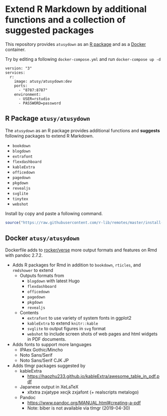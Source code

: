 # Extend R Markdown by additional functions and a collection of suggested packages

This repository provides `atusydown` as an [R package](#r-package-atusyatusydown) and as a [Docker](#docker-atusyatusydown) container.

Try by editing a following `docker-compose.yml` and run `docker-compose up -d`

```
version: "3"
services:
  r:
    image: atusy/atusydown:dev
    ports:
      - "8787:8787"
    environment:
      - USER=rstudio
      - PASSWORD=password
```

## R Package `atusy/atusydown`

The `atusydown` as an R package provides additional functions and 
**suggests** following packages to extend R Markdown.

- `bookdown`
- `blogdown`
- `extrafont`
- `flexdashboard`
- `kableExtra`
- `officedown`
- `pagedown`
- `pkgdown`
- `revealjs`
- `svglite`
- `tinytex`
- `webshot`

Install by copy and paste a following command.

```r
source("https://raw.githubusercontent.com/r-lib/remotes/master/install-github.R")$value("atusy/atusydown", dependencies = TRUE)
```

## Docker `atusy/atusydown`

Dockerfile adds to [rocker/verse](//hub.docker.com/r/rocker/verse/) more output formats and features on Rmd with pandoc 2.7.2.

- Adds R packages for Rmd in addition to `bookdown`, `rticles`, and `rmdshower` to extend
    - Outputs formats from
        - `blogdown` with latest Hugo
        - `flexdashboard`
        - `officedown`
        - `pagedown`
        - `pkgdown`
        - `revealjs`
    - Contents
        - `extrafont` to use variety of system fonts in ggplot2
        - `kableExtra` to extend `knitr::kable`
        - `svglite` to output figures in `svg` format
        - `webshot` to include screen shots of web pages and html widgets in PDF documents.
- Adds fonts to support more languages
    - IPAex Gothic/Mincho
    - Noto Sans/Serif
    - Noto Sans/Serif CJK JP
- Adds tlmgr packages suggested by
    - kableExtra 
        - https://haozhu233.github.io/kableExtra/awesome_table_in_pdf.pdf
    - Japanese output in XeLaTeX
        - xltxtra zxjatype xecjk zxjafont (+ realscripts metalogo)
    - Pandoc
        - https://www.pandoc.org/MANUAL.html#creating-a-pdf
        - Note: biber is not available via tlmgr (2019-04-30)
